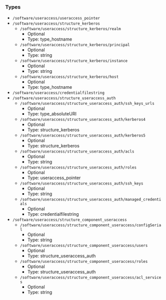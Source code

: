 
### Types

 - `/software/useraccess/useraccess_pointer`
 - `/software/useraccess/structure_kerberos`
    - `/software/useraccess/structure_kerberos/realm`
        - Optional
        - Type: type_hostname
    - `/software/useraccess/structure_kerberos/principal`
        - Optional
        - Type: string
    - `/software/useraccess/structure_kerberos/instance`
        - Optional
        - Type: string
    - `/software/useraccess/structure_kerberos/host`
        - Optional
        - Type: type_hostname
 - `/software/useraccess/credentialfilestring`
 - `/software/useraccess/structure_useraccess_auth`
    - `/software/useraccess/structure_useraccess_auth/ssh_keys_urls`
        - Optional
        - Type: type_absoluteURI
    - `/software/useraccess/structure_useraccess_auth/kerberos4`
        - Optional
        - Type: structure_kerberos
    - `/software/useraccess/structure_useraccess_auth/kerberos5`
        - Optional
        - Type: structure_kerberos
    - `/software/useraccess/structure_useraccess_auth/acls`
        - Optional
        - Type: string
    - `/software/useraccess/structure_useraccess_auth/roles`
        - Optional
        - Type: useraccess_pointer
    - `/software/useraccess/structure_useraccess_auth/ssh_keys`
        - Optional
        - Type: string
    - `/software/useraccess/structure_useraccess_auth/managed_credentials`
        - Optional
        - Type: credentialfilestring
 - `/software/useraccess/structure_component_useraccess`
    - `/software/useraccess/structure_component_useraccess/configSerial`
        - Optional
        - Type: string
    - `/software/useraccess/structure_component_useraccess/users`
        - Optional
        - Type: structure_useraccess_auth
    - `/software/useraccess/structure_component_useraccess/roles`
        - Optional
        - Type: structure_useraccess_auth
    - `/software/useraccess/structure_component_useraccess/acl_services`
        - Optional
        - Type: string
